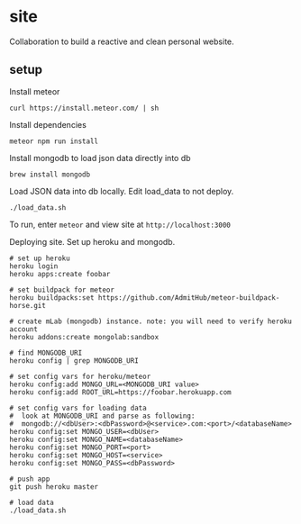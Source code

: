 # site
Collaboration to build a reactive and clean personal website. 

## setup

Install meteor

```
curl https://install.meteor.com/ | sh
```

Install dependencies

```
meteor npm run install
```

Install mongodb to load json data directly into db

```
brew install mongodb
```

Load JSON data into db locally. Edit load_data to not deploy.

```
./load_data.sh
```

To run, enter `meteor` and view site at `http://localhost:3000`

Deploying site. Set up heroku and mongodb.

```
# set up heroku
heroku login
heroku apps:create foobar

# set buildpack for meteor
heroku buildpacks:set https://github.com/AdmitHub/meteor-buildpack-horse.git

# create mLab (mongodb) instance. note: you will need to verify heroku account
heroku addons:create mongolab:sandbox

# find MONGODB_URI
heroku config | grep MONGODB_URI

# set config vars for heroku/meteor
heroku config:add MONGO_URL=<MONGODB_URI value>
heroku config:add ROOT_URL=https://foobar.herokuapp.com

# set config vars for loading data
#  look at MONGODB_URI and parse as following:
#  mongodb://<dbUser>:<dbPassword>@<service>.com:<port>/<databaseName>
heroku config:set MONGO_USER=<dbUser>
heroku config:set MONGO_NAME=<databaseName>
heroku config:set MONGO_PORT=<port>
heroku config:set MONGO_HOST=<service>
heroku config:set MONGO_PASS=<dbPassword>

# push app
git push heroku master

# load data
./load_data.sh
```